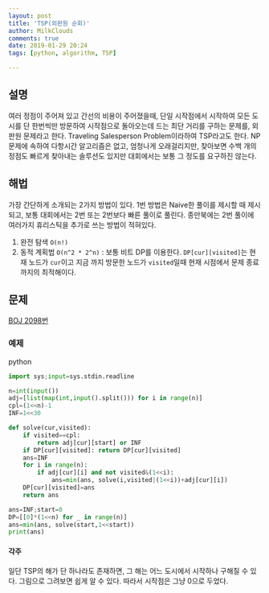 ```yaml
---
layout: post
title: 'TSP(외판원 순회)'
author: MilkClouds
comments: true
date: 2019-01-29 20:24
tags: [python, algorithm, TSP]

---
```


## 설명

여러 정점이 주어져 있고 간선의 비용이 주어졌을때, 단일 시작점에서 시작하여 모든 도시를 단 한번씩만 방문하여 시작점으로 돌아오는데 드는 최단 거리를 구하는 문제를, 외판원 문제라고 한다.
Traveling Salesperson Problem이라하여 TSP라고도 한다.
NP 문제에 속하여 다항시간 알고리즘은 없고, 엄청나게 오래걸리지만, 찾아보면 수백  개의 정점도 빠르게 찾아내는 솔루션도 있지만 대회에서는 보통 그 정도를 요구하진 않는다.


## 해법  

가장 간단하게 소개되는 2가지 방법이 있다. 1번 방법은 Naive한 풀이를 제시할 때 제시되고, 보통 대회에서는 2번 또는 2번보다 빠른 풀이로 풀린다. 종만북에는 2번 풀이에 여러가지 휴리스틱을 추가로 쓰는 방법이 적혀있다.

1. 완전 탐색 `O(n!)`
2. 동적 계획법 `O(n^2 * 2^n)`
: 보통 비트 DP를 이용한다. `DP[cur][visited]`는 현재 노드가 `cur`이고 지금
까지 방문한 노드가 `visited`일때 현재 시점에서 문제 종료까지의 최적해이다.


## 문제

[BOJ 2098번](https://www.acmicpc.net/problem/2098)  


### 예제  

python
```python
import sys;input=sys.stdin.readline

n=int(input())
adj=[list(map(int,input().split())) for i in range(n)]
cpl=(1<<n)-1
INF=1<<30

def solve(cur,visited):
    if visited==cpl:
        return adj[cur][start] or INF
    if DP[cur][visited]: return DP[cur][visited]
    ans=INF
    for i in range(n):
        if adj[cur][i] and not visited&(1<<i):
            ans=min(ans, solve(i,visited|(1<<i))+adj[cur][i])
    DP[cur][visited]=ans
    return ans

ans=INF;start=0
DP=[[0]*(1<<n) for _ in range(n)]
ans=min(ans, solve(start,1<<start))
print(ans)
```


#### 각주
일단 TSP의 해가 단 하나라도 존재하면, 그 해는 어느 도시에서 시작하나 구해질 수 있다. 그림으로 그려보면 쉽게 알 수 있다. 따라서 시작점은 그냥 0으로 두었다.